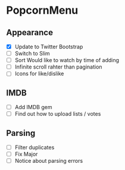# PopcornMenu

## Appearance
- [x] Update to Twitter Bootstrap
- [ ] Switch to Slim
- [ ] Sort Would like to watch by time of adding
- [ ] Infinite scroll rahter than pagination
- [ ] Icons for like/dislike

## IMDB
- [ ] Add IMDB gem
- [ ] Find out how to upload lists / votes

## Parsing
- [ ] Filter duplicates
- [ ] Fix Major
- [ ] Notice about parsing errors